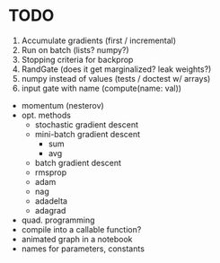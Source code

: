 # TODO

1. Accumulate gradients (first / incremental)
2. Run on batch (lists? numpy?)
3. Stopping criteria for backprop
4. RandGate (does it get marginalized? leak weights?)
5. numpy instead of values (tests / doctest w/ arrays)
6. input gate with name (compute(name: val))

- momentum (nesterov)
- opt. methods
    - stochastic gradient descent
    - mini-batch gradient descent
        - sum
        - avg
    - batch gradient descent
    - rmsprop
    - adam
    - nag
    - adadelta
    - adagrad
- quad. programming
- compile into a callable function?
- animated graph in a notebook
- names for parameters, constants